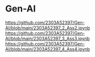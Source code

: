 # Gen-AI
https://github.com/2303A52397/Gen-AI/blob/main/2303A52397_2_Ass2.ipynb
https://github.com/2303A52397/Gen-AI/blob/main/2303A52397_3_Ass3.ipynb
https://github.com/2303A52397/Gen-AI/blob/main/2303A52397_4_Ass4.ipynb
